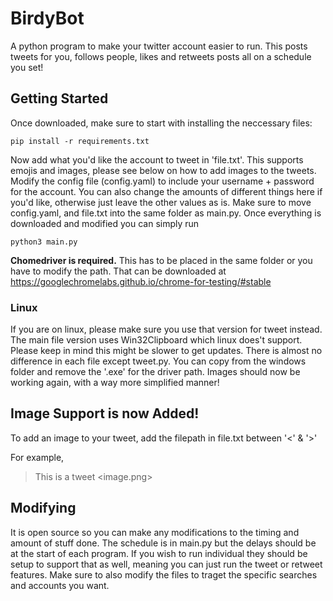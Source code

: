 # BirdyBot
A python program to make your twitter account easier to run. This posts tweets for you, follows people, likes and retweets posts all on a schedule you set!

## Getting Started
Once downloaded, make sure to start with installing the neccessary files:
```
pip install -r requirements.txt
```

Now add what you'd like the account to tweet in 'file.txt'. This supports emojis and images, please see below on how to add images to the tweets. Modify the config file (config.yaml) to include your username + password for the account. You can also change the amounts of different things here if you'd like, otherwise just leave the other values as is. Make sure to move config.yaml, and file.txt into the same folder as main.py. Once everything is downloaded and modified you can simply run 
``` 
python3 main.py
```

**Chomedriver is required.** This has to be placed in the same folder or you have to modify the path. That can be downloaded at https://googlechromelabs.github.io/chrome-for-testing/#stable

### Linux
If you are on linux, please make sure you use that version for tweet instead. The main file version uses Win32Clipboard which linux does't support. Please keep in mind this might be slower to get updates. There is almost no difference in each file except tweet.py. You can copy from the windows folder and remove the '.exe' for the driver path. Images should now be working again, with a way more simplified manner!

## Image Support is now Added!
To add an image to your tweet, add the filepath in file.txt between '<' & '>'

For example, 
> This is a tweet <image.png>

## Modifying
It is open source so you can make any modifications to the timing and amount of stuff done. The schedule is in main.py but the delays should be at the start of each program. If you wish to run individual they should be setup to support that as well, meaning you can just run the tweet or retweet features. Make sure to also modify the files to traget the specific searches and accounts you want.

